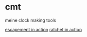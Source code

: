 # cmt
meine clock making tools

[escapement in action](http://jsfiddle.net/dz7y84o0/20/)
[ratchet in action](http://jsfiddle.net/dz7y84o0/31/)
